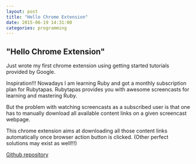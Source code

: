 ```yaml
---
layout: post
title: "Hello Chrome Extension"
date: 2015-06-19 14:31:00
categories: programming
---
```


## "Hello Chrome Extension"

Just wrote my first chrome extension using getting started tutorials provided by Google.

Inspiration!!! Nowadays I am learning Ruby and got a monthly subscription plan
for Rubytapas. Rubytapas provides you with awesome screencasts for
learning and mastering Ruby.

But the problem with watching screencasts as a subscribed user is
that one has to manually download all available content links on a
given screencast webpage.

This chrome extension aims at downloading all those content links
automatically once browser action button is clicked.
(Other perfect solutions may exist as well!!!)

[Github repository](https://github.com/yatinsns/content-downloader)
	
